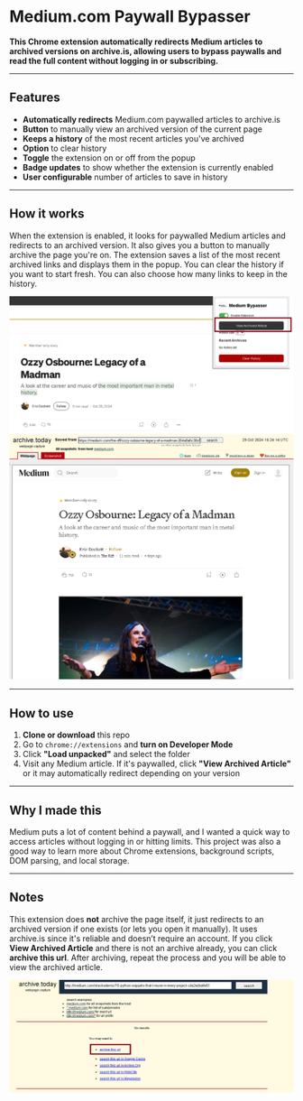 # Medium.com Paywall Bypasser

**This Chrome extension automatically redirects Medium articles to archived versions on archive.is, allowing users to bypass paywalls and read the full content without logging in or subscribing.**

---

## Features

- **Automatically redirects** Medium.com paywalled articles to archive.is  
- **Button** to manually view an archived version of the current page  
- **Keeps a history** of the most recent articles you've archived  
- **Option** to clear history  
- **Toggle** the extension on or off from the popup  
- **Badge updates** to show whether the extension is currently enabled  
- **User configurable** number of articles to save in history  

---

## How it works

When the extension is enabled, it looks for paywalled Medium articles and redirects to an archived version. It also gives you a button to manually archive the page you're on. The extension saves a list of the most recent archived links and displays them in the popup. You can clear the history if you want to start fresh. You can also choose how many links to keep in the history.

![usageExample1](screenshots/ExampleUsage1.png)
![usageExample2](screenshots/ExampleUsage2.png)

---

## How to use

1. **Clone or download** this repo  
2. Go to `chrome://extensions` and **turn on Developer Mode**  
3. Click **"Load unpacked"** and select the folder  
4. Visit any Medium article. If it's paywalled, click **"View Archived Article"** or it may automatically redirect depending on your version  

---

## Why I made this

Medium puts a lot of content behind a paywall, and I wanted a quick way to access articles without logging in or hitting limits. This project was also a good way to learn more about Chrome extensions, background scripts, DOM parsing, and local storage.

---

## Notes

This extension does **not** archive the page itself, it just redirects to an archived version if one exists (or lets you open it manually). It uses archive.is since it's reliable and doesn’t require an account. If you click **View Archived Article** and there is not an archive already, you can click **archive this url**. After archiving, repeat the process and you will be able to view the archived article.

![archiveExample](screenshots/archiveUrl.png)

